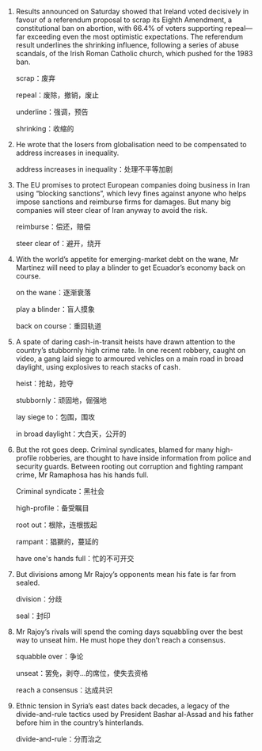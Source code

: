 1. Results announced on Saturday showed that Ireland voted decisively in favour of a referendum proposal to scrap its Eighth Amendment, a constitutional ban on abortion, with 66.4% of voters supporting repeal—far exceeding even the most optimistic expectations. The referendum result underlines the shrinking influence, following a series of abuse scandals, of the Irish Roman Catholic church, which pushed for the 1983 ban.

   scrap：废弃

   repeal：废除，撤销，废止

   underline：强调，预告

   shrinking：收缩的

   

2. He wrote that the losers from globalisation need to be compensated to address increases in inequality. 

   address increases in inequality：处理不平等加剧

   

3. The EU promises to protect European companies doing business in Iran using “blocking sanctions”, which levy fines against anyone who helps impose sanctions and reimburse firms for damages. But many big companies will steer clear of Iran anyway to avoid the risk. 

   reimburse：偿还，赔偿

   steer clear of：避开，绕开

   

4. With the world’s appetite for emerging-market debt on the wane, Mr Martinez will need to play a blinder to get Ecuador’s economy back on course. 

   on the wane：逐渐衰落

   play a blinder：盲人摸象

   back on course：重回轨道

   

5. A spate of daring cash-in-transit heists have drawn attention to the country’s stubbornly high crime rate. In one recent robbery, caught on video, a gang laid siege to armoured vehicles on a main road in broad daylight, using explosives to reach stacks of cash.

   heist：抢劫，抢夺

   stubbornly：顽固地，倔强地

   lay siege to：包围，围攻

   in broad daylight：大白天，公开的

   

6. But the rot goes deep. Criminal syndicates, blamed for many high-profile robberies, are thought to have inside information from police and security guards. Between rooting out corruption and fighting rampant crime, Mr Ramaphosa has his hands full. 

   Criminal syndicate：黑社会

   high-profile：备受瞩目

   root out：根除，连根拔起

   rampant：猖獗的，蔓延的

   have one's hands full：忙的不可开交

   

7. But divisions among Mr Rajoy’s opponents mean his fate is far from sealed.

   division：分歧

   seal：封印

   

8. Mr Rajoy’s rivals will spend the coming days squabbling over the best way to unseat him. He must hope they don’t reach a consensus.

   squabble over：争论

   unseat：罢免，剥夺...的席位，使失去资格

   reach a consensus：达成共识

   

9. Ethnic tension in Syria’s east dates back decades, a legacy of the divide-and-rule tactics used by President Bashar al-Assad and his father before him in the country’s hinterlands. 

   divide-and-rule：分而治之